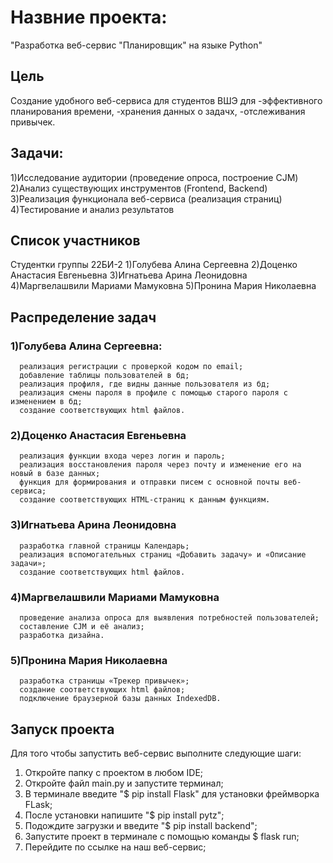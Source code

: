 # Назвние проекта: 
"Разработка веб-сервис "Планировщик" на языке Python"
  ## Цель
  Создание удобного веб-сервиса для студентов ВШЭ для 
  -эффективного планирования времени, 
  -хранения данных о задачх, 
  -отслеживания привычек.

  ## Задачи:
  1)Исследование аудитории (проведение опроса, построение CJM)
  2)Анализ существующих инструментов (Frontend, Backend)
  3)Реализация функционала веб-сервиса (реализация страниц)
  4)Тестирование и анализ результатов

  ## Список участников
  Студентки группы 22БИ-2
  1)Голубева Алина Сергеевна 
  2)Доценко Анастасия Евгеньевна
  3)Игнатьева Арина Леонидовна
  4)Маргвелашвили Мариами Мамуковна
  5)Пронина Мария Николаевна
  ## Распределение задач
  ### 1)Голубева Алина Сергеевна:
      реализация регистрации с проверкой кодом по email; 
      добавление таблицы пользователей в бд; 
      реализация профиля, где видны данные пользователя из бд; 
      реализация смены пароля в профиле с помощью старого пароля с изменением в бд; 
      создание соответствующих html файлов.
  ### 2)Доценко Анастасия Евгеньевна
      реализация функции входа через логин и пароль; 
      реализация восстановления пароля через почту и изменение его на новый в базе данных; 
      функция для формирования и отправки писем с основной почты веб-сервиса; 
      создание соответствующих HTML-страниц к данным функциям.
  ### 3)Игнатьева Арина Леонидовна
      разработка главной страницы Календарь;
      реализация вспомогательных страниц «Добавить задачу» и «Описание задачи»;
      создание соответствующих html файлов.
  ### 4)Маргвелашвили Мариами Мамуковна
      проведение анализа опроса для выявления потребностей пользователей;
      составление CJM и её анализ;
      разработка дизайна.
  ### 5)Пронина Мария Николаевна
      разработка страницы «Трекер привычек»;
      создание соответствующих html файлов;
      подключение браузерной базы данных IndexedDB.

  ## Запуск проекта
  Для того чтобы запустить веб-сервис выполните следующие шаги:
  1) Откройте папку с проектом в любом IDE;
  2) Откройте файл main.py и запустите терминал;
  3) В терминале введите "$ pip install Flask" для установки фреймворка FLask;
  4) После установки напишите "$ pip install pytz";
  5) Подождите загрузки и введите "$ pip install backend";
  6) Запустите проект в терминале с помощью команды $ flask run;
  7) Перейдите по ссылке на наш веб-сервис;
